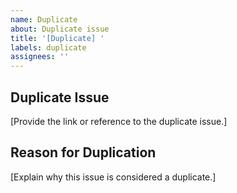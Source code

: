 ```yaml
---
name: Duplicate
about: Duplicate issue
title: '[Duplicate] '
labels: duplicate
assignees: ''
---
```


## Duplicate Issue

[Provide the link or reference to the duplicate issue.]

## Reason for Duplication

[Explain why this issue is considered a duplicate.]
